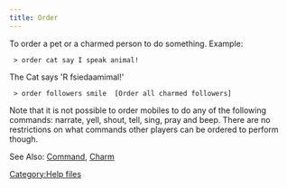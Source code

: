 ```yaml
---
title: Order
---
```


To order a pet or a charmed person to do something. Example:

` > order cat say I speak animal!`

The Cat says 'R fsiedaamimal!'

` > order followers smile  [Order all charmed followers]`

Note that it is not possible to order mobiles to do any of the following
commands: narrate, yell, shout, tell, sing, pray and beep. There are no
restrictions on what commands other players can be ordered to perform
though.

See Also: [Command](Command "wikilink"), [Charm](Charm "wikilink")

[Category:Help files](Category:Help_files "wikilink")